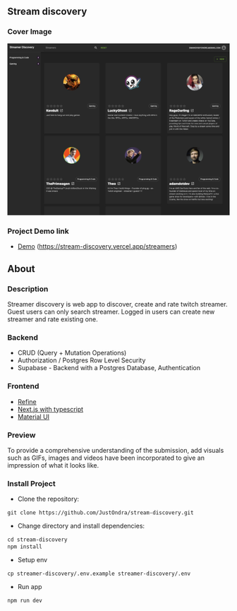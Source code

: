 ## Stream discovery

### Cover Image

[![cover-image](./assets/app.png)]()

### Project Demo link

- [Demo](https://stream-discovery.vercel.app/streamers)
  (https://stream-discovery.vercel.app/streamers)

## About

### Description

Streamer discovery is web app to discover, create and rate twitch streamer. Guest users can only search streamer.
Logged in users can create new streamer and rate existing one.

### Backend

- CRUD (Query + Mutation Operations)
- Authorization / Postgres Row Level Security
- Supabase - Backend with a Postgres Database, Authentication

### Frontend

- [Refine](https://refine.dev/)
- [Next.js with typescript](https://nextjs.org/)
- [Material UI](https://mui.com/)

### Preview

To provide a comprehensive understanding of the submission, add visuals such as GIFs, images and videos have been incorporated to give an impression of what it looks like.

### Install Project

- Clone the repository:

```
git clone https://github.com/JustOndra/stream-discovery.git
```

- Change directory and install dependencies:

```
cd stream-discovery
npm install
```

- Setup env

```
cp streamer-discovery/.env.example streamer-discovery/.env
```

- Run app

```
npm run dev
```
